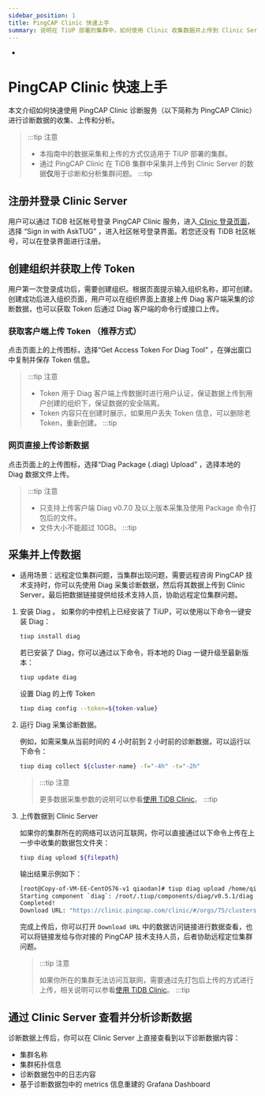 ```yaml
---
sidebar_position: 1
title: PingCAP Clinic 快速上手
summary: 说明在 TiUP 部署的集群中，如何使用 Clinic 收集数据并上传到 Clinic Server 进行诊断。
---
```

-
# PingCAP Clinic 快速上手

本文介绍如何快速使用 PingCAP Clinic 诊断服务（以下简称为 PingCAP Clinic）进行诊断数据的收集、上传和分析。

> :::tip 注意
>
> - 本指南中的数据采集和上传的方式仅适用于 TiUP 部署的集群。
> - 通过 PingCAP Clinic 在 TiDB 集群中采集并上传到 Clinic Server 的数据**仅**用于诊断和分析集群问题。
> :::tip

## 注册并登录 Clinic Server

用户可以通过 TiDB 社区帐号登录 PingCAP Clinic 服务，进入[ Clinic 登录页面](https://clinic.pingcap.com/clinic/#/login)，选择 “Sign in with AskTUG” ，进入社区帐号登录界面。若您还没有 TiDB 社区帐号，可以在登录界面进行注册。

## 创建组织并获取上传 Token

用户第一次登录成功后，需要创建组织。根据页面提示输入组织名称，即可创建。创建成功后进入组织页面，用户可以在组织界面上直接上传 Diag 客户端采集的诊断数据，也可以获取 Token 后通过 Diag 客户端的命令行或接口上传。

### 获取客户端上传 Token （推荐方式）
点击页面上的上传图标，选择“Get Access Token For Diag Tool” ，在弹出窗口中复制并保存 Token 信息。

> :::tip 注意
>
> - Token 用于 Diag 客户端上传数据时进行用户认证，保证数据上传到用户创建的组织下，保证数据的安全隔离。
> - Token 内容只在创建时展示，如果用户丢失 Token 信息，可以删除老 Token，重新创建。
> :::tip

### 网页直接上传诊断数据
点击页面上的上传图标，选择“Diag Package (.diag) Upload” ，选择本地的 Diag 数据文件上传。

> :::tip 注意
>
> - 只支持上传客户端 Diag v0.7.0 及以上版本采集及使用 Package 命令打包后的文件。
> - 文件大小不能超过 10GB。
> :::tip

## 采集并上传数据

- 适用场景：远程定位集群问题，当集群出现问题，需要远程咨询 PingCAP 技术支持时，你可以先使用 Diag 采集诊断数据，然后将其数据上传到 Clinic Server，最后把数据链接提供给技术支持人员，协助远程定位集群问题。

1. 安装 Diag 。
    如果你的中控机上已经安装了 TiUP，可以使用以下命令一键安装 Diag：

    ```bash
    tiup install diag
    ```

    若已安装了 Diag，你可以通过以下命令，将本地的 Diag 一键升级至最新版本：

    ```bash
    tiup update diag
    ```

    设置 Diag 的上传 Token

    ```bash
    tiup diag config --token=${token-value}
    ```

2. 运行 Diag 采集诊断数据。

    例如，如需采集从当前时间的 4 小时前到 2 小时前的诊断数据，可以运行以下命令：

    ```bash
    tiup diag collect ${cluster-name} -f="-4h" -t="-2h"
    ```
    > :::tip 注意
    >
    > 更多数据采集参数的说明可以参看[使用 TiDB Clinic](/clinic/clinic-user-guide-for-tiup.md)。
    > :::tip

3. 上传数据到 Clinic Server

    如果你的集群所在的网络可以访问互联网，你可以直接通过以下命令上传在上一步中收集的数据包文件夹：

    ```bash
    tiup diag upload ${filepath}
    ```

    输出结果示例如下：

    ```bash
    [root@Copy-of-VM-EE-CentOS76-v1 qiaodan]# tiup diag upload /home/qiaodan/diag-fNTnz5MGhr6
    Starting component `diag`: /root/.tiup/components/diag/v0.5.1/diag upload /home/qiaodan/diag-fNTnz5MGhr6
    Completed!
    Download URL: "https://clinic.pingcap.com/clinic/#/orgs/75/clusters/7055188676317281573 "
    ```

    完成上传后，你可以打开 `Download URL` 中的数据访问链接进行数据查看，也可以将链接发给与你对接的 PingCAP 技术支持人员，后者协助远程定位集群问题。

    > :::tip 注意
    >
    > 如果你所在的集群无法访问互联网，需要通过先打包后上传的方式进行上传，相关说明可以参看[使用 TiDB Clinic](/clinic/clinic-user-guide-for-tiup.md)。
    > :::tip

## 通过 Clinic Server 查看并分析诊断数据

诊断数据上传后，你可以在 Clinic Server 上直接查看到以下诊断数据内容：
- 集群名称
- 集群拓扑信息
- 诊断数据包中的日志内容
- 基于诊断数据包中的 metrics 信息重建的 Grafana Dashboard
